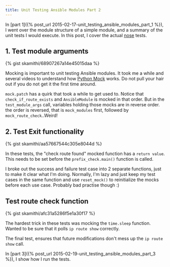 ```yaml
---
title: Unit Testing Ansible Modules Part 2
---
```


In [part 1]({% post_url 2015-02-17-unit_testing_ansible_modules_part_1 %}), 
I went over the module structure of a simple module, and a summary of the unit tests I would execute. 
In this post, I cover the actual [nose](https://nose.readthedocs.org/en/latest/) tests.

## 1. Test module arguments

{% gist skamithi/68907267a14e45015daa %}


Mocking is important to unit testing 
Ansible modules. It took me a while and several videos to understand how 
[Python Mock](http://mock.readthedocs.org/en/latest/patch.html) works. Do not
pull your hair out if you do not get it the first time around.

`mock.patch` has a quirk that took a while to get used to. Notice that `check_if_route_exists` and `AnsibleModule` is mocked in that order. But in the `test_module_args` call, variables holding those mocks are in reverse order. the order is reversed, that is `mock_modules` first, followed by `mock_route_check`..Weird!

## 2. Test Exit functionality

{% gist skamithi/aa57667544c305e8044d %}

In these tests, the "check route found" mocked function has a `return value`.
This needs to be set before the `prefix_check.main()` function is called.

I broke out the success and failure test case into 2 separate functions, just
to make it clear what I'm doing. Normally, I'm lazy and just keep my test cases
in the same function and use `reset_mock()` to reinitialize the mocks before each use case. Probably bad practise though :)

## Test route check function

{% gist skamithi/afc31a5286f5e1a30f17 %}

The hardest trick in these tests was mocking the `time.sleep` function. Wanted to be
sure that it polls `ip route show` correctly.

The final test, ensures that future modifications don't mess up the `ip route show` call.

In [part 3]({% post_url 2015-02-19-unit_testing_ansible_modules_part_3 %}), I show how I run the tests.
